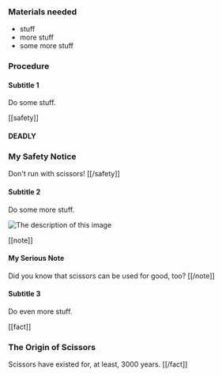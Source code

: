 ### Materials needed

* stuff
* more stuff
* some more stuff

### Procedure

#### Subtitle 1

Do some stuff.

[[safety]]
#### DEADLY
### My Safety Notice
Don't run with scissors!
[[/safety]]

#### Subtitle 2

Do some more stuff.

![The description of this image](image-file.png)

[[note]]
#### My Serious Note
Did you know that scissors can be used for good, too?
[[/note]]

#### Subtitle 3

Do even more stuff.

[[fact]]
### The Origin of Scissors
Scissors have existed for, at least, 3000 years.
[[/fact]]